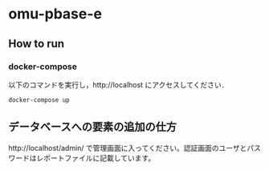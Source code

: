 # omu-pbase-e

## How to run

### docker-compose

以下のコマンドを実行し，http://localhost にアクセスしてください．

```sh
docker-compose up
```

## データベースへの要素の追加の仕方
http://localhost/admin/ で管理画面に入ってください。認証画面のユーザとパスワードはレポートファイルに記載しています。